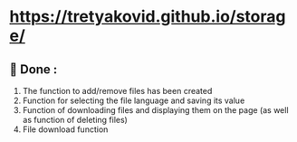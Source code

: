# https://tretyakovid.github.io/storage/
## 🔭 Done :

1) The function to add/remove files has been created
2) Function for selecting the file language and saving its value
3) Function of downloading files and displaying them on the page (as well as function of deleting files)
4) File download function
